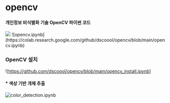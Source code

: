 # opencv
#### 개인정보 비식별화 기술 OpenCV 파이썬 코드


<img src="https://raw.githubusercontent.com/dscoool/opencv/refs/heads/main/image.png">
![opencv.ipynb](https://colab.research.google.com/github/dscoool/opencv/blob/main/opencv.ipynb)


### OpenCV 설치
![https://github.com/dscoool/opencv/blob/main/opencv_install.ipynb]

#### * 색상 기반 개체 추출

![color_detection.ipynb](https://github.com/dscoool/opencv/blob/main/color_detection.ipynb)

